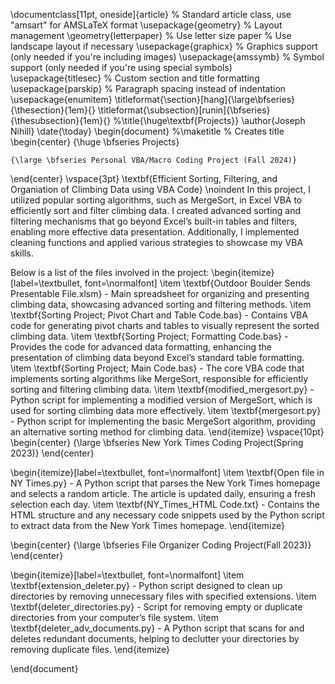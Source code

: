 \documentclass[11pt, oneside]{article}    % Standard article class, use "amsart" for AMSLaTeX format
\usepackage{geometry}                      % Layout management
\geometry{letterpaper}                     % Use letter size paper               % Use landscape layout if necessary
\usepackage{graphicx}                      % Graphics support (only needed if you're including images)
\usepackage{amssymb}                       % Symbol support (only needed if you're using special symbols)
\usepackage{titlesec}                      % Custom section and title formatting
\usepackage{parskip}                       % Paragraph spacing instead of indentation
\usepackage{enumitem}
\titleformat{\section}[hang]{\large\bfseries}{\thesection}{1em}{}
\titleformat{\subsection}[runin]{\bfseries}{\thesubsection}{1em}{}
%\title{\huge\textbf{Projects}}
\author{Joseph Nihill}
\date{\today}
\begin{document}
%\maketitle  % Creates title
\begin{center}
    {\huge \bfseries Projects}
    
    {\large \bfseries Personal VBA/Macro Coding Project (Fall 2024)}
\end{center}
\vspace{3pt}
\textbf{Efficient Sorting, Filtering, and Organiation of Climbing Data using VBA Code}
\noindent
In this project, I utilized popular sorting algorithms, such as MergeSort, in Excel VBA to efficiently sort and filter climbing data. I created advanced sorting and filtering mechanisms that go beyond Excel’s built-in tables and filters, enabling more effective data presentation. Additionally, I implemented cleaning functions and applied various strategies to showcase my VBA skills.

Below is a list of the files involved in the project:
\begin{itemize}[label=\textbullet, font=\normalfont]
    \item \textbf{Outdoor Boulder Sends Presentable File.xlsm} - Main spreadsheet for organizing and presenting climbing data, showcasing advanced sorting and filtering methods.
    \item \textbf{Sorting Project; Pivot Chart and Table Code.bas} - Contains VBA code for generating pivot charts and tables to visually represent the sorted climbing data.
    \item \textbf{Sorting Project; Formatting Code.bas} - Provides the code for advanced data formatting, enhancing the presentation of climbing data beyond Excel’s standard table formatting.
    \item \textbf{Sorting Project; Main Code.bas} - The core VBA code that implements sorting algorithms like MergeSort, responsible for efficiently sorting and filtering climbing data.
    \item \textbf{modified\_mergesort.py} - Python script for implementing a modified version of MergeSort, which is used for sorting climbing data more effectively.
    \item \textbf{mergesort.py} - Python script for implementing the basic MergeSort algorithm, providing an alternative sorting method for climbing data.
\end{itemize}
\vspace{10pt}
\begin{center}
    {\large \bfseries New York Times Coding Project(Spring 2023)}
\end{center}

\begin{itemize}[label=\textbullet, font=\normalfont]
    \item \textbf{Open file in NY Times.py} - A Python script that parses the New York Times homepage and selects a random article. The article is updated daily, ensuring a fresh selection each day.
    \item \textbf{NY\_Times\_HTML Code.txt} - Contains the HTML structure and any necessary code snippets used by the Python script to extract data from the New York Times homepage.
\end{itemize}

\begin{center}
    {\large \bfseries File Organizer Coding Project(Fall 2023)}
\end{center}

\begin{itemize}[label=\textbullet, font=\normalfont]
	\item \textbf{extension\_deleter.py} - Python script designed to clean up directories by removing unnecessary files with specified extensions.
	\item \textbf{deleter\_directories.py} - Script for removing empty or duplicate directories from your computer’s file system.
	\item \textbf{deleter\_adv\_documents.py} - A Python script that scans for and deletes redundant documents, helping to declutter your directories by removing duplicate files.
\end{itemize}

\end{document}